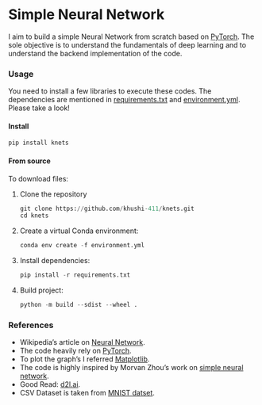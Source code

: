 # Simple Neural Network

I aim to build a simple Neural Network from scratch based on [PyTorch](https://pytorch.org/docs/stable/index.html). The sole objective is to understand the fundamentals of deep learning and to understand the backend implementation of the code.

### Usage
You need to install a few libraries to execute these codes. The dependencies are mentioned in [requirements.txt](https://github.com/khushi-411/simple-neural-network/blob/main/requirements.txt) and [environment.yml](https://github.com/khushi-411/simple-neural-network/blob/main/environment.yml). Please take a look!

#### Install
```python
pip install knets
```

#### From source
To download files:

1. Clone the repository
   ```python
   git clone https://github.com/khushi-411/knets.git
   cd knets
   ```
2. Create a virtual Conda environment:
   ```python
   conda env create -f environment.yml
   ```
3. Install dependencies:
   ```python
   pip install -r requirements.txt
   ```
4. Build project:
   ```python
   python -m build --sdist --wheel .
   ```

### References
- Wikipedia’s article on [Neural Network](https://en.wikipedia.org/wiki/Neural_network).
- The code heavily rely on [PyTorch](https://pytorch.org/docs/stable/index.html).
- To plot the graph’s I referred [Matplotlib](https://matplotlib.org/).
- The code is highly inspired by Morvan Zhou’s work on [simple neural network](https://github.com/MorvanZhou/simple-neural-networks).
- Good Read: [d2l.ai](https://d2l.ai/).
- CSV Dataset is taken from [MNIST datset](https://www.kaggle.com/oddrationale/mnist-in-csv).
